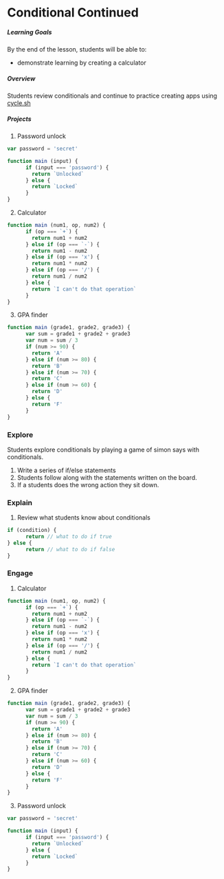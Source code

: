 # Conditional Continued

##### Learning Goals
By the end of the lesson, students will be able to:
  - demonstrate learning by creating a calculator

##### Overview
Students review conditionals and continue to practice creating apps using [cycle.sh](http://cycle.sh)

##### Projects
1. Password unlock
  ```js
  var password = 'secret'

  function main (input) {
        if (input === 'password') {
          return `Unlocked`
        } else {
          return `Locked`
        }
  }
  ```
2. Calculator
```js
function main (num1, op, num2) {
      if (op === `+`) {
        return num1 + num2
      } else if (op === `-`) {
        return num1 - num2
      } else if (op === 'x') {
        return num1 * num2
      } else if (op === '/') {
        return num1 / num2
      } else {
        return `I can't do that operation`
      }
}
```
3. GPA finder
```js
function main (grade1, grade2, grade3) {
      var sum = grade1 + grade2 + grade3
      var num = sum / 3
      if (num >= 90) {
        return 'A'
      } else if (num >= 80) {
        return 'B'
      } else if (num >= 70) {
        return 'C'
      } else if (num >= 60) {
        return 'D'
      } else {
        return 'F'
      }
}
```


### Explore
Students explore conditionals by playing a game of simon says with conditionals.

1. Write a series of if/else statements
2. Students follow along with the statements written on the board.
3. If a students does the wrong action they sit down.

### Explain

1. Review what students know about conditionals
```js
if (condition) {
      return // what to do if true
} else {
      return // what to do if false
}
```

### Engage

1. Calculator
```js
function main (num1, op, num2) {
      if (op === `+`) {
        return num1 + num2
      } else if (op === `-`) {
        return num1 - num2
      } else if (op === 'x') {
        return num1 * num2
      } else if (op === '/') {
        return num1 / num2
      } else {
        return `I can't do that operation`
      }
}
```
2. GPA finder
```js
function main (grade1, grade2, grade3) {
      var sum = grade1 + grade2 + grade3
      var num = sum / 3
      if (num >= 90) {
        return 'A'
      } else if (num >= 80) {
        return 'B'
      } else if (num >= 70) {
        return 'C'
      } else if (num >= 60) {
        return 'D'
      } else {
        return 'F'
      }
}
```
3. Password unlock
  ```js
  var password = 'secret'

  function main (input) {
        if (input === 'password') {
          return `Unlocked`
        } else {
          return `Locked`
        }
  }
  ```
